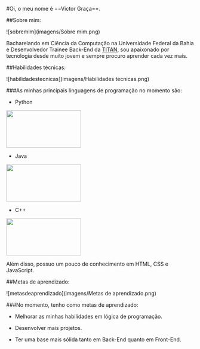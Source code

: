 #Oi, o meu nome é ==Victor Graça==.

##Sobre mim:

![sobremim](imagens/Sobre mim.png)

Bacharelando em Ciência da Computação na Universidade Federal da Bahia e Desenvolvedor Trainee Back-End da [TITAN](https://www.titanci.com.br/), sou apaixonado por tecnologia desde muito jovem e sempre procuro aprender cada vez mais.

##Habilidades técnicas:

![habilidadestecnicas](imagens/Habilidades tecnicas.png)

###As minhas principais linguagens de programação no momento são:

- Python
<img src="https://s3.dualstack.us-east-2.amazonaws.com/pythondotorg-assets/media/community/logos/python-logo-only.png" width="200" height="100">

- Java
<img src="https://www.vectorlogo.zone/logos/java/java-icon.svg" width="200" height="100">

- C++
<img src="https://upload.wikimedia.org/wikipedia/commons/1/18/ISO_C%2B%2B_Logo.svg" width="200" height="100">

Além disso, possuo um pouco de conhecimento em HTML, CSS e JavaScript.

##Metas de aprendizado:

![metasdeaprendizado](imagens/Metas de aprendizado.png)

###No momento, tenho como metas de aprendizado:

- Melhorar as minhas habilidades em lógica de programação.

- Desenvolver mais projetos. 

- Ter uma base mais sólida tanto em Back-End quanto em Front-End.
